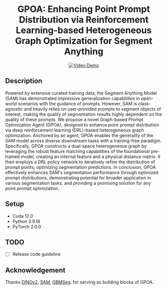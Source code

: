 <div align="center">

<h1> GPOA: Enhancing Point Prompt Distribution via Reinforcement Learning-based Heterogeneous Graph Optimization for Segment Anything </h1>

</div>



<div align="center">
  <a href="https://youtu.be/LKievqcEsJA">
    <img src="Display/Video.gif" alt="Video Demo">
  </a>
</div>


##  Description
Powered by extensive curated training data, the Segment Anything Model (SAM) has demonstrated impressive generalization capabilities in open-world scenarios with the guidance of prompts. However, SAM is class-agnostic and heavily relies on user-provided prompts to segment objects of interest, making the quality of segmentation results highly dependent on the quality of these prompts. We propose a novel Graph-based Prompt Optimization Agent (GPOA), designed to enhance point prompt distribution via deep reinforcement learning (DRL)-based heterogeneous graph optimization. Anchored by an agent, GPOA enables the generality of the SAM model across diverse downstream tasks with a training-free paradigm. Specifically, GPOA constructs a dual-space heterogeneous graph by leveraging the robust feature matching capabilities of the foundational pre-trained model, creating an internal feature and a physical distance matrix. It then employs a DRL policy network to iteratively refine the distribution of prompt points, optimizing segmentation predictions. In conclusion, GPOA effectively enhances SAM's segmentation performance through optimized prompt distributions, demonstrating potential for broader application in various segmentation tasks, and providing a promising solution for any point prompt optimization.

## Setup 
- Cuda 12.0
- Python 3.9.18
- PyTorch 2.0.0

## TODO
- [ ] Release code guideline


## Acknowledgement
Thanks [DINOv2](https://github.com/facebookresearch/dinov2), [SAM](https://github.com/facebookresearch/segment-anything), [GBMSeg](https://github.com/SnowRain510/GBMSeg). for serving as building blocks of GPOA.
